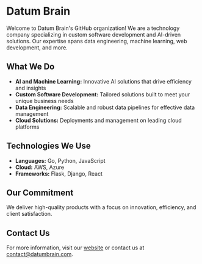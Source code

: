 # Datum Brain

Welcome to Datum Brain's GitHub organization! We are a technology company specializing in custom software development and AI-driven solutions. Our expertise spans data engineering, machine learning, web development, and more.

## What We Do

- **AI and Machine Learning:** Innovative AI solutions that drive efficiency and insights
- **Custom Software Development:** Tailored solutions built to meet your unique business needs
- **Data Engineering:** Scalable and robust data pipelines for effective data management
- **Cloud Solutions:** Deployments and management on leading cloud platforms

## Technologies We Use

- **Languages:** Go, Python, JavaScript
- **Cloud:** AWS, Azure
- **Frameworks:** Flask, Django, React

## Our Commitment

We deliver high-quality products with a focus on innovation, efficiency, and client satisfaction.

## Contact Us

For more information, visit our [website](https://datumbrain.com) or contact us at [contact@datumbrain.com](mailto:contact@datumbrain.com).
